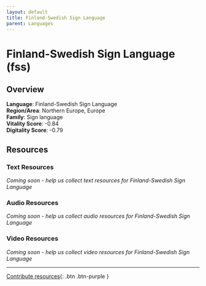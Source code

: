 ```yaml
---
layout: default
title: Finland-Swedish Sign Language
parent: Languages
---
```


# Finland-Swedish Sign Language (fss)

## Overview

**Language**: Finland-Swedish Sign Language  
**Region/Area**: Northern Europe, Europe  
**Family**: Sign language  
**Vitality Score**: -0.84  
**Digitality Score**: -0.79  

## Resources

### Text Resources
*Coming soon - help us collect text resources for Finland-Swedish Sign Language*

### Audio Resources
*Coming soon - help us collect audio resources for Finland-Swedish Sign Language*

### Video Resources
*Coming soon - help us collect video resources for Finland-Swedish Sign Language*

---

[Contribute resources](https://fairtrain.github.io/){: .btn .btn-purple }
